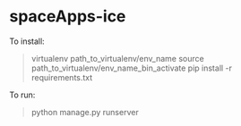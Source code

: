 # spaceApps-ice
To install:
> virtualenv path_to_virtualenv/env_name
> source path_to_virtualenv/env_name_bin_activate
>pip install -r requirements.txt

To run:
>python manage.py runserver
